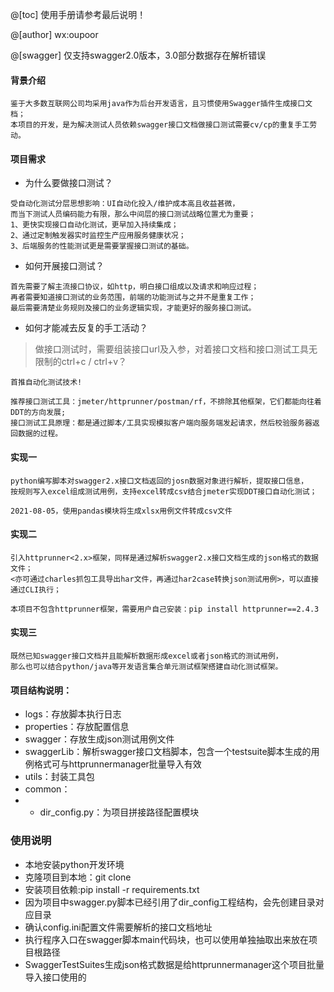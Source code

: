 @[toc] 使用手册请参考最后说明！

@[author] wx:oupoor

@[swagger] 仅支持swagger2.0版本，3.0部分数据存在解析错误

#### 背景介绍
```
鉴于大多数互联网公司均采用java作为后台开发语言，且习惯使用Swagger插件生成接口文档；
本项目的开发，是为解决测试人员依赖swagger接口文档做接口测试需要cv/cp的重复手工劳动。
```
#### 项目需求
- 为什么要做接口测试？
```
受自动化测试分层思想影响：UI自动化投入/维护成本高且收益甚微，
而当下测试人员编码能力有限，那么中间层的接口测试战略位置尤为重要；
1、更快实现接口自动化测试，更早加入持续集成；
2、通过定制触发器实时监控生产应用服务健康状况；
3、后端服务的性能测试更是需要掌握接口测试的基础。
```
- 如何开展接口测试？
```
首先需要了解主流接口协议，如http，明白接口组成以及请求和响应过程；
再者需要知道接口测试的业务范围，前端的功能测试与之并不是重复工作；
最后需要清楚业务规则及接口的业务逻辑实现，才能更好的服务接口测试。
```
- 如何才能减去反复的手工活动？
> 做接口测试时，需要组装接口url及入参，对着接口文档和接口测试工具无限制的ctrl+c / ctrl+v？

```
首推自动化测试技术!

推荐接口测试工具：jmeter/httprunner/postman/rf，不排除其他框架，它们都能向往着DDT的方向发展;
接口测试工具原理：都是通过脚本/工具实现模拟客户端向服务端发起请求，然后校验服务器返回数据的过程。
```
#### 实现一
```
python编写脚本对swagger2.x接口文档返回的josn数据对象进行解析，提取接口信息，
按规则写入excel组成测试用例，支持excel转成csv结合jmeter实现DDT接口自动化测试；

2021-08-05，使用pandas模块将生成xlsx用例文件转成csv文件
```
#### 实现二
```
引入httprunner<2.x>框架，同样是通过解析swagger2.x接口文档生成的json格式的数据文件；
<亦可通过charles抓包工具导出har文件，再通过har2case转换json测试用例>，可以直接通过CLI执行；
```
`本项目不包含httprunner框架，需要用户自己安装：pip install httprunner==2.4.3`

#### 实现三
```
既然已知swagger接口文档并且能解析数据形成excel或者json格式的测试用例，
那么也可以结合python/java等开发语言集合单元测试框架搭建自动化测试框架。
```
#### 项目结构说明：
- logs：存放脚本执行日志
- properties：存放配置信息
- swagger：存放生成json测试用例文件
- swaggerLib：解析swagger接口文档脚本，包含一个testsuite脚本生成的用例格式可与httprunnermanager批量导入有效
- utils：封装工具包
- common：
- - dir_config.py：为项目拼接路径配置模块

### 使用说明
- 本地安装python开发环境
- 克隆项目到本地：git clone
- 安装项目依赖:pip install -r requirements.txt
- 因为项目中swagger.py脚本已经引用了dir_config工程结构，会先创建目录对应目录
- 确认config.ini配置文件需要解析的接口文档地址
- 执行程序入口在swagger脚本main代码块，也可以使用单独抽取出来放在项目根路径
- SwaggerTestSuites生成json格式数据是给httprunnermanager这个项目批量导入接口使用的